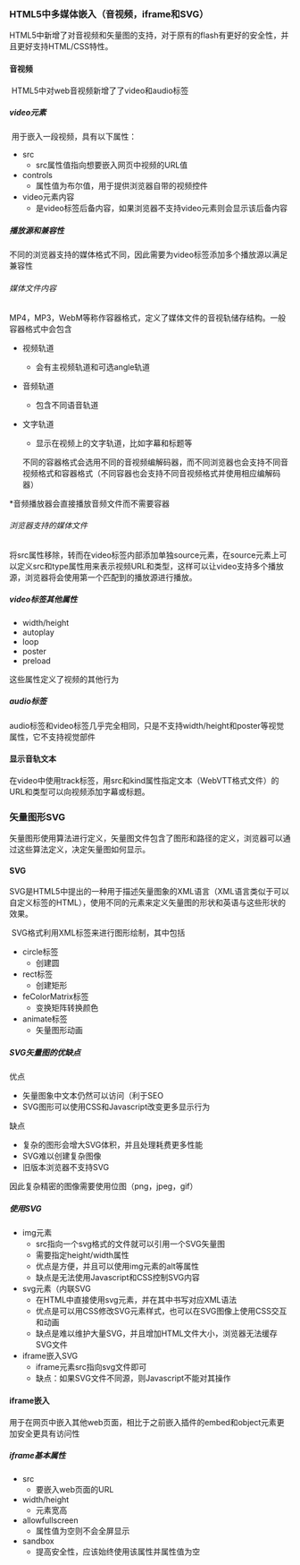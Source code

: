 ### HTML5中多媒体嵌入（音视频，iframe和SVG）

​	HTML5中新增了对音视频和矢量图的支持，对于原有的flash有更好的安全性，并且更好支持HTML/CSS特性。

#### 音视频

​	HTML5中对web音视频新增了了video和audio标签

##### video元素

​	用于嵌入一段视频，具有以下属性：

- src
  - src属性值指向想要嵌入网页中视频的URL值
- controls
  - 属性值为布尔值，用于提供浏览器自带的视频控件
- video元素内容
  - 是video标签后备内容，如果浏览器不支持video元素则会显示该后备内容

##### 播放源和兼容性

​	不同的浏览器支持的媒体格式不同，因此需要为video标签添加多个播放源以满足兼容性

###### 媒体文件内容

​	MP4，MP3，WebM等称作容器格式，定义了媒体文件的音视轨储存结构。一般容器格式中会包含

- 视频轨道

  - 会有主视频轨道和可选angle轨道

- 音频轨道

  - 包含不同语音轨道

- 文字轨道

  - 显示在视频上的文字轨道，比如字幕和标题等

  不同的容器格式会选用不同的音视频编解码器，而不同浏览器也会支持不同音视频格式和容器格式（不同容器也会支持不同音视频格式并使用相应编解码器）

*音频播放器会直接播放音频文件而不需要容器

###### 浏览器支持的媒体文件

​	将src属性移除，转而在video标签内部添加单独source元素，在source元素上可以定义src和type属性用来表示视频URL和类型，这样可以让video支持多个播放源，浏览器将会使用第一个匹配到的播放源进行播放。

##### video标签其他属性

- width/height
- autoplay
- loop
- poster
- preload

这些属性定义了视频的其他行为

##### audio标签

​	audio标签和video标签几乎完全相同，只是不支持width/height和poster等视觉属性，它不支持视觉部件

#### 显示音轨文本

​	在video中使用track标签，用src和kind属性指定文本（WebVTT格式文件）的URL和类型可以向视频添加字幕或标题。



### 矢量图形SVG

​	矢量图形使用算法进行定义，矢量图文件包含了图形和路径的定义，浏览器可以通过这些算法定义，决定矢量图如何显示。

#### SVG

​	SVG是HTML5中提出的一种用于描述矢量图象的XML语言（XML语言类似于可以自定义标签的HTML），使用不同的元素来定义矢量图的形状和英语与这些形状的效果。

​	SVG格式利用XML标签来进行图形绘制，其中包括

- circle标签
  - 创建圆
- rect标签
  - 创建矩形
- feColorMatrix标签
  - 变换矩阵转换颜色
- animate标签
  - 矢量图形动画

##### SVG矢量图的优缺点

优点

- 矢量图象中文本仍然可以访问（利于SEO
- SVG图形可以使用CSS和Javascript改变更多显示行为

缺点

- 复杂的图形会增大SVG体积，并且处理耗费更多性能
- SVG难以创建复杂图像
- 旧版本浏览器不支持SVG

因此复杂精密的图像需要使用位图（png，jpeg，gif）

##### 使用SVG

- img元素
  - src指向一个svg格式的文件就可以引用一个SVG矢量图
  - 需要指定height/width属性
  - 优点是方便，并且可以使用img元素的alt等属性
  - 缺点是无法使用Javascript和CSS控制SVG内容
- svg元素（内联SVG
  - 在HTML中直接使用svg元素，并在其中书写对应XML语法
  - 优点是可以用CSS修改SVG元素样式，也可以在SVG图像上使用CSS交互和动画
  - 缺点是难以维护大量SVG，并且增加HTML文件大小，浏览器无法缓存SVG文件
- iframe嵌入SVG
  - iframe元素src指向svg文件即可
  - 缺点：如果SVG文件不同源，则Javascript不能对其操作



#### iframe嵌入

​	用于在网页中嵌入其他web页面，相比于之前嵌入插件的embed和object元素更加安全更具有访问性

##### iframe基本属性

- src
  - 要嵌入web页面的URL
- width/height
  - 元素宽高
- allowfullscreen
  - 属性值为空则不会全屏显示
- sandbox
  - 提高安全性，应该始终使用该属性并属性值为空





